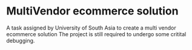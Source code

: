 # MultiVendor ecommerce solution
 A task assigned by University of South Asia to create a multi vendor ecommerce solution
The project is still required to undergo some critital debugging. 

